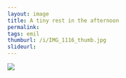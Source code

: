 ```yaml
---
layout: image
title: A tiny rest in the afternoon
permalink: 
tags: emil
thumburl: /i/IMG_1116_thumb.jpg
slideurl: 
---
```


![]({{site.url}}/i/IMG_1116.jpg)


